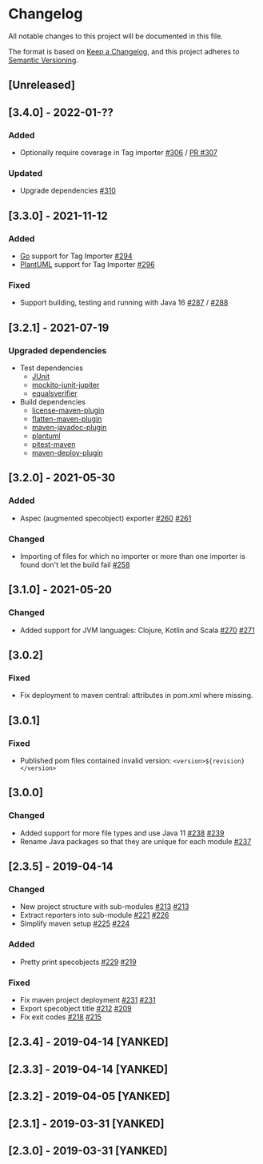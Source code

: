 # Changelog
All notable changes to this project will be documented in this file.

The format is based on [Keep a Changelog](https://keepachangelog.com/en/1.0.0/),
and this project adheres to [Semantic Versioning](https://semver.org/spec/v2.0.0.html).

## [Unreleased]

## [3.4.0] - 2022-01-??

### Added

- Optionally require coverage in Tag importer [#306](https://github.com/itsallcode/openfasttrace/issues/306) / [PR #307](https://github.com/itsallcode/openfasttrace/pull/307)

### Updated

- Upgrade dependencies [#310](https://github.com/itsallcode/openfasttrace/issues/310)

## [3.3.0] - 2021-11-12

### Added

- [Go](https://golang.org/) support for Tag Importer [#294](https://github.com/itsallcode/openfasttrace/issues/294)
- [PlantUML](https://plantuml.com) support for Tag Importer [#296](https://github.com/itsallcode/openfasttrace/issues/296)

### Fixed

- Support building, testing and running with Java 16 [#287](https://github.com/itsallcode/openfasttrace/issues/287) / [#288](https://github.com/itsallcode/openfasttrace/issues/288)

## [3.2.1] - 2021-07-19

### Upgraded dependencies

- Test dependencies
  - [JUnit](https://github.com/itsallcode/openfasttrace/pull/275)
  - [mockito-junit-jupiter](https://github.com/itsallcode/openfasttrace/pull/284)
  - [equalsverifier](https://github.com/itsallcode/openfasttrace/pull/285)
- Build dependencies
  - [license-maven-plugin](https://github.com/itsallcode/openfasttrace/pull/276)
  - [flatten-maven-plugin](https://github.com/itsallcode/openfasttrace/pull/278)
  - [maven-javadoc-plugin](https://github.com/itsallcode/openfasttrace/pull/279)
  - [plantuml](https://github.com/itsallcode/openfasttrace/pull/81)
  - [pitest-maven](https://github.com/itsallcode/openfasttrace/pull/282)
  - [maven-deploy-plugin](https://github.com/itsallcode/openfasttrace/pull/283)

## [3.2.0] - 2021-05-30

### Added

- Aspec (augmented specobject) exporter [#260](https://github.com/itsallcode/openfasttrace/issues/260) [#261](https://github.com/itsallcode/openfasttrace/pull/261)

### Changed

- Importing of files for which no importer or more than one importer is found don't let the build fail [#258](https://github.com/itsallcode/openfasttrace/pull/258)


## [3.1.0] - 2021-05-20

### Changed

- Added support for JVM languages: Clojure, Kotlin and Scala [#270](https://github.com/itsallcode/openfasttrace/issues/270) [#271](https://github.com/itsallcode/openfasttrace/issues/271)

## [3.0.2]

### Fixed

- Fix deployment to maven central: attributes in pom.xml where missing.

## [3.0.1]

### Fixed

- Published pom files contained invalid version: `<version>${revision}</version>`

## [3.0.0]

### Changed

- Added support for more file types and use Java 11 [#238](https://github.com/itsallcode/openfasttrace/issues/238) [#239](https://github.com/itsallcode/openfasttrace/issues/239)
- Rename Java packages so that they are unique for each module [#237](https://github.com/itsallcode/openfasttrace/pull/237)

## [2.3.5] - 2019-04-14

### Changed

- New project structure with sub-modules [#213](https://github.com/itsallcode/openfasttrace/issues/216) [#213](https://github.com/itsallcode/openfasttrace/pull/213)
- Extract reporters into sub-module [#221](https://github.com/itsallcode/openfasttrace/issues/221) [#226](https://github.com/itsallcode/openfasttrace/pull/226)
- Simplify maven setup [#225](https://github.com/itsallcode/openfasttrace/pull/225) [#224](https://github.com/itsallcode/openfasttrace/issues/224)

### Added

- Pretty print specobjects [#229](https://github.com/itsallcode/openfasttrace/pull/229) [#219](https://github.com/itsallcode/openfasttrace/issues/219)

### Fixed

- Fix maven project deployment [#231](https://github.com/itsallcode/openfasttrace/issues/231) [#231](https://github.com/itsallcode/openfasttrace/pull/232)
- Export specobject title [#212](https://github.com/itsallcode/openfasttrace/pull/212/) [#209](https://github.com/itsallcode/openfasttrace/issues/209)
- Fix exit codes [#218](https://github.com/itsallcode/openfasttrace/pull/218) [#215](https://github.com/itsallcode/openfasttrace/issues/215)

## [2.3.4] - 2019-04-14 [YANKED]

## [2.3.3] - 2019-04-14 [YANKED]

## [2.3.2] - 2019-04-05 [YANKED]

## [2.3.1] - 2019-03-31 [YANKED]

## [2.3.0] - 2019-03-31 [YANKED]
